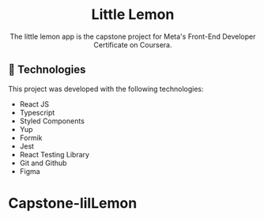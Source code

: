 <h1 align="center"> Little Lemon  </h1>

<p align="center">
The little lemon app is the capstone project for Meta's Front-End Developer Certificate on Coursera. <br/>
</p>

<h2 id="technologies">🚀 Technologies</h2>

This project was developed with the following technologies:

- React JS
- Typescript
- Styled Components
- Yup
- Formik
- Jest
- React Testing Library
- Git and Github
- Figma

# Capstone-lilLemon
